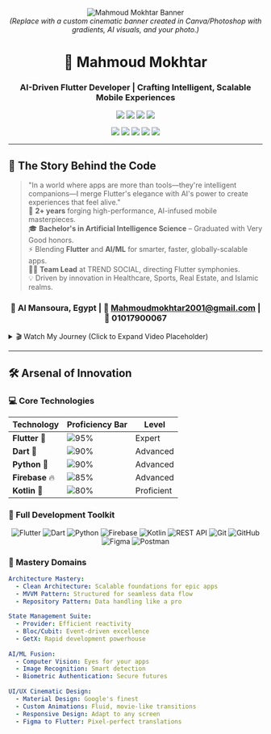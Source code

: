 <div align="center">

![Mahmoud Mokhtar Banner](https://via.placeholder.com/1200x400/0D1117/FFFFFF?text=Mahmoud+Mokhtar%20-%20AI-Driven+Flutter+Developer%20|%20Building+Intelligent+Mobile+Apps)  
*(Replace with a custom cinematic banner created in Canva/Photoshop with gradients, AI visuals, and your photo.)*

# 🤖 Mahmoud Mokhtar

### AI-Driven Flutter Developer | Crafting Intelligent, Scalable Mobile Experiences

<p align="center">
  <img src="https://img.shields.io/badge/Experience-2%2B%20Years-blue?style=for-the-badge&logo=clockify&logoColor=white&labelColor=0D1117">
  <img src="https://img.shields.io/badge/Flutter-Expert-02569B?style=for-the-badge&logo=flutter&logoColor=white&labelColor=0D1117">
  <img src="https://img.shields.io/badge/AI-Engineer-FF6F00?style=for-the-badge&logo=tensorflow&logoColor=white&labelColor=0D1117">
  <img src="https://img.shields.io/badge/Projects-12%2B-success?style=for-the-badge&logo=github&logoColor=white&labelColor=0D1117">
</p>

<p align="center">
  <img src="https://img.shields.io/badge/Flutter-95%25-02569B?style=flat-square&logo=flutter&logoColor=white&labelColor=0D1117">
  <img src="https://img.shields.io/badge/Dart-90%25-0175C2?style=flat-square&logo=dart&logoColor=white&labelColor=0D1117">
  <img src="https://img.shields.io/badge/Python-90%25-3776AB?style=flat-square&logo=python&logoColor=white&labelColor=0D1117">
  <img src="https://img.shields.io/badge/Firebase-85%25-FFCA28?style=flat-square&logo=firebase&logoColor=black&labelColor=0D1117">
  <img src="https://img.shields.io/badge/Kotlin-80%25-7F52FF?style=flat-square&logo=kotlin&logoColor=white&labelColor=0D1117">
</p>

</div>

---

## 🎥 The Story Behind the Code

> "In a world where apps are more than tools—they're intelligent companions—I merge Flutter's elegance with AI's power to create experiences that feel alive."  
> 🚀 **2+ years** forging high-performance, AI-infused mobile masterpieces.  
> 🎓 **Bachelor's in Artificial Intelligence Science** – Graduated with Very Good honors.  
> ⚡ Blending **Flutter** and **AI/ML** for smarter, faster, globally-scalable apps.  
> 👨‍💼 **Team Lead** at TREND SOCIAL, directing Flutter symphonies.  
> 💡 Driven by innovation in Healthcare, Sports, Real Estate, and Islamic realms.

<div align="center">
  
### 📍 Al Mansoura, Egypt | 📧 [Mahmoudmokhtar2001@gmail.com](mailto:Mahmoudmokhtar2001@gmail.com) | 📱 01017900067

</div>

<details>
<summary>🎬 Watch My Journey (Click to Expand Video Placeholder)</summary>
<!-- Embed a YouTube or LinkedIn video intro here for a cinematic touch. -->
<iframe width="560" height="315" src="https://www.youtube.com/embed/YOUR_VIDEO_ID" title="Mahmoud Mokhtar Portfolio Reel" frameborder="0" allowfullscreen></iframe>
*(Add a 1-min portfolio reel showcasing your projects with cinematic music.)*
</details>

---

## 🛠️ Arsenal of Innovation

### 💻 Core Technologies

<div align="center">

| Technology | Proficiency Bar | Level |
|------------|-----------------|-------|
| **Flutter** 💙 | ![95%](https://progress-bar.dev/95/?scale=100&title=Mastery&width=200&color=02569B&suffix=%) | Expert |
| **Dart** 🎯 | ![90%](https://progress-bar.dev/90/?scale=100&title=Advanced&width=200&color=0175C2&suffix=%) | Advanced |
| **Python** 🐍 | ![90%](https://progress-bar.dev/90/?scale=100&title=Advanced&width=200&color=3776AB&suffix=%) | Advanced |
| **Firebase** 🔥 | ![85%](https://progress-bar.dev/85/?scale=100&title=Advanced&width=200&color=FFCA28&suffix=%) | Advanced |
| **Kotlin** 📱 | ![80%](https://progress-bar.dev/80/?scale=100&title=Proficient&width=200&color=7F52FF&suffix=%) | Proficient |

</div>

### 🔧 Full Development Toolkit

<div align="center">

![Flutter](https://img.shields.io/badge/Flutter-02569B?style=for-the-badge&logo=flutter&logoColor=white&labelColor=0D1117)
![Dart](https://img.shields.io/badge/Dart-0175C2?style=for-the-badge&logo=dart&logoColor=white&labelColor=0D1117)
![Python](https://img.shields.io/badge/Python-3776AB?style=for-the-badge&logo=python&logoColor=white&labelColor=0D1117)
![Firebase](https://img.shields.io/badge/Firebase-FFCA28?style=for-the-badge&logo=firebase&logoColor=black&labelColor=0D1117)
![Kotlin](https://img.shields.io/badge/Kotlin-7F52FF?style=for-the-badge&logo=kotlin&logoColor=white&labelColor=0D1117)
![REST API](https://img.shields.io/badge/REST_API-009688?style=for-the-badge&logo=fastapi&logoColor=white&labelColor=0D1117)
![Git](https://img.shields.io/badge/Git-F05032?style=for-the-badge&logo=git&logoColor=white&labelColor=0D1117)
![GitHub](https://img.shields.io/badge/GitHub-181717?style=for-the-badge&logo=github&logoColor=white&labelColor=0D1117)
![Figma](https://img.shields.io/badge/Figma-F24E1E?style=for-the-badge&logo=figma&logoColor=white&labelColor=0D1117)
![Postman](https://img.shields.io/badge/Postman-FF6C37?style=for-the-badge&logo=postman&logoColor=white&labelColor=0D1117)

</div>

### 🎯 Mastery Domains

```yaml
Architecture Mastery:
  - Clean Architecture: Scalable foundations for epic apps
  - MVVM Pattern: Structured for seamless data flow
  - Repository Pattern: Data handling like a pro
  
State Management Suite:
  - Provider: Efficient reactivity
  - Bloc/Cubit: Event-driven excellence
  - GetX: Rapid development powerhouse
  
AI/ML Fusion:
  - Computer Vision: Eyes for your apps
  - Image Recognition: Smart detection
  - Biometric Authentication: Secure futures
  
UI/UX Cinematic Design:
  - Material Design: Google's finest
  - Custom Animations: Fluid, movie-like transitions
  - Responsive Design: Adapt to any screen
  - Figma to Flutter: Pixel-perfect translations
